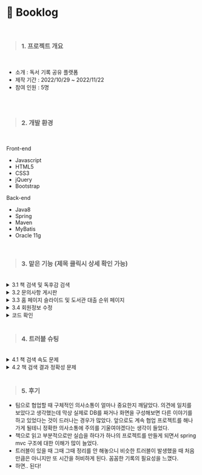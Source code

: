 # :orange_book: Booklog
<br>

> ### 1. 프로젝트 개요 
<br>

  * 소개 : 독서 기록 공유 플랫폼 <br>
  * 제작 기간 : 2022/10/29 ~ 2022/11/22 <br>
  * 참여 인원 : 5명 <br>
  
<br>
<br>

> ### 2. 개발 환경
<br>

 Front-end
 * Javascript
 * HTML5
 * CSS3
 * jQuery
 * Bootstrap
 
  Back-end
 * Java8
 * Spring
 * Maven
 * MyBatis
 * Oracle 11g
 <br>
 
 > ### 3. 맡은 기능 (제목 클릭시 상세 확인 가능) 
<br>

<details>
<summary style="cursor : pointer;">3.1  책 검색 및 독후감 검색</summary>
<br>

 <img width="50%" src="https://user-images.githubusercontent.com/107526525/206477489-14282264-637a-4295-802c-8ba399c6739a.gif">
 
  + **책 검색 기능** <br>

    * 네이버 검색 api 활용
    * keyup 할 때마다 input 의 값을 Ajax로 백엔드에 보냅니다.
    * 보낸 값을 인코딩하고 requestHeader에 아이디와 시크릿키를 세팅한 후, 네이버 서버에 요청을 보내고, 받은 결과를 프론트로 전달합니다. 
    * 자바스크립트의 IntersectionObserver API를 이용하여 한 페이지당 6개씩, 스크롤로 해당 페이지의 마지막 요소가 50% 정도 교차되었을 시에 다음 페이지 데이터를 가져와 최대 60개까지 무한 스크롤이 이루어지도록 합니다. 
    * 책 검색 기능은 독후감 작성 시, 독후감 검색 시 모두 활용되어 각 페이지에 따라 데이터 클릭했을 때의 결과가 달라집니다.
<br> 
<img width="50%" src="https://user-images.githubusercontent.com/107526525/206481926-55d7bbd2-617f-4454-a76a-29ef6d5dd328.gif">
    
  + **포스트 검색 기능** <br>
    * 검색 화면에서 책을 검색하고 클릭했을 때 DB에서 데이터를 받아 목록을 띄워주도록 했습니다.
    * 한 페이지당 5개씩 데이터가 나오도록 페이지네이션을 만들었습니다.
    * 각 포스트의 postno 를 이용하여 리스트 클릭시 해당 포스트 상세 화면으로 이동하도록 하였습니다.
    <br>
</details>


<details>
<summary style="cursor : pointer;">3.2  문의사항 게시판 </summary>
<br>
<img width="50%" src="https://user-images.githubusercontent.com/107526525/206483768-aa5c01a5-b515-4740-95f4-e4bd60eab299.png">


  + **목록 페이지** <br>
    * 현재 페이지의 정보를 파라미터로 전달받아 한페이지당 10개씩 게시글 목록을 띄워줍니다.
    * 각 게시물의 게시물 번호를 이용하여 목록 클릭시 문의 게시글 상세 화면으로 이동하도록 하였습니다.
<br> 
 <img width="50%" src="https://user-images.githubusercontent.com/107526525/206488030-6b56b875-eed9-45a6-8786-0d01694e3757.png">
 
 
  + **비밀 게시글 기능** <br>
    * 비밀글을 체크하고 암호를 건 게시글의 경우, 게시글 상세화면을 보기 전 비밀번호를 체크합니다.  
    * 같은 페이지 내에서 비밀번호가 맞을 경우 display가 none인 클래스로 바꾸는 형식이라 보안에 문제가 있을 것으로 보여 추후 수정 예정입니다. 
<br>    
 <img width="50%" src="https://user-images.githubusercontent.com/107526525/206491057-e58dca3b-105e-4432-8e8e-9dc64d983901.png"> 
  
 
  + **글 상세 페이지(수정/삭제/댓글)** <br>
    * 파라미터로 전달받은 게시물 번호에 해당하는 데이터를 화면에 표시합니다.
    * 세션을 체크하여 글을 작성한 본인일 경우에만 수정,삭제 버튼이 보이도록 합니다.
    * 삭제 버튼 클릭시 Ajax로 게시물 번호를 보내 해당 데이터를 삭제하고, 수정 버튼 클릭시 수정 페이지로 연결합니다.
    * 세션을 체크하여 관리자일 경우에만 댓글 작성칸이 활성화되어 댓글을 작성하고 삭제할 수 있습니다. 

<br>    
 <img width="50%" src="https://user-images.githubusercontent.com/107526525/206490554-dbec286d-4bdc-4090-bd8c-4ad18d8dbd72.png"> 
 
 
  + **게시글 작성 페이지** <br>
    * 세션을 체크하여 로그인 상태와 작성자 정보를 확인합니다.
    * 제목, 타입, 내용, 비밀글 여부, 비밀번호를 작성하면 필수 작성 부분의 기입 여부를 확인하고 form의 데이터를 serialize하여 Ajax로 백엔드에 보내 DB에 데이터를 저장합니다.
    * DB INSERT에 실패한 경우 alert창이 뜹니다.
<br>
</details>


<details>
<summary style="cursor : pointer;">3.3  홈 페이지 슬라이드 및 도서관 대출 순위 페이지 </summary>
<br>
<img width="50%" src="https://user-images.githubusercontent.com/107526525/206593612-566d658b-3a6f-4d31-83bb-b697e8b0d39c.gif">


  + **홈 페이지 슬라이드** <br>
    * 책과 관련한 사이트인만큼 도서관 대출 순위 공공DB를 활용하면 좋겠다고 생각하여 월마다 업데이트되는 대출 순위 API를 활용하였습니다.
    * Ajax를 이용하여 서버에서 제공하는 도서 순위 1~10위까지를 5개씩 2개의 리스트를 만들고 부트스트랩으로 캐러셀 슬라이드로 보여주었습니다.
    * more 클릭시 상세 리스트 페이지로 이동합니다.
<br>
<img width="50%" src="https://user-images.githubusercontent.com/107526525/206596491-c26902c3-1ba0-4bfc-8f02-03a865fede16.png">


  + **도서관 대출 순위 상세 페이지** <br>
    * Ajax로 서버에서 제공하는 도서 순위 1~30위까지의 리스트를 제공하는 페이지입니다.
    * 교보문고 웹사이트의 베스트셀러 리스트를 참고하였습니다.
<br>
</details>


<details>
<summary style="cursor : pointer;">3.4  회원정보 수정</summary>
<br>
<img width="50%" src="https://user-images.githubusercontent.com/107526525/206596703-b701c28c-1e2e-4e41-b646-df000e915478.png">


  + **회원 비밀번호 확인페이지** <br>
    * 수정페이지로 들어가기 전, 비밀번호를 다시 한 번 입력 받고 세션에 저장된 로그인 정보와 일치하는지 확인하고 일치할 시에는 정보 수정 페이지로 이동하고, 불일치할 시에는 alert창을 띄웁니다.
<br>
<img width="50%" src="https://user-images.githubusercontent.com/107526525/206597346-8876055d-90b4-44f6-9bcd-ef614e3ba26a.png">


  + **회원 정보 수정 페이지** <br>
    * 아이디를 제외한 비밀번호, 이메일, 닉네임을 변경할 수 있습니다. 
    * 모든 칸이 입력되어 있는지 확인한 후, form의 내용을 serialize하여 Ajax로 백엔드에 데이터를 보내 DB 테이블 row를 Update 합니다. 
<br>
</details>

<details>
<summary style="cursor : pointer;">코드 확인</summary>
<br>

 
  + **검색 기능** <br>

    * Mapper : [포스트 검색](https://github.com/MakeIt2sy/Booklog-Project/blob/main/Booklog%20(1)/src/main/resources/com/booklog/mapper/PostSearchMapper.xml) , [API](https://github.com/MakeIt2sy/Booklog-Project/blob/main/Booklog%20(1)/src/main/resources/com/booklog/mapper/ApiMapper.xml)
    * DTO : [검색된 포스트 DTO](https://github.com/MakeIt2sy/Booklog-Project/blob/main/Booklog%20(1)/src/main/java/com/vos/web/SearchedPostDTO.java) 
    * DAO : [포스트 검색 DAO](https://github.com/MakeIt2sy/Booklog-Project/blob/main/Booklog%20(1)/src/main/java/com/booklog/dao/PostSearchDAO.java)
    * Service : [포스트 검색 서비스](https://github.com/MakeIt2sy/Booklog-Project/blob/main/Booklog%20(1)/src/main/java/com/booklog/service/PostSearchService.java) , [책 검색 서비스](https://github.com/MakeIt2sy/Booklog-Project/blob/main/Booklog%20(1)/src/main/java/com/booklog/service/BookSearchService.java)
    * Controller : [검색 전체 컨트롤러](https://github.com/MakeIt2sy/Booklog-Project/blob/main/Booklog%20(1)/src/main/java/com/booklog/controller/SearchController.java)
    * View : [책 검색/ 포스트 검색 뷰](https://github.com/MakeIt2sy/Booklog-Project/tree/main/Booklog%20(1)/src/main/webapp/WEB-INF/views/search)

<br> 
    
  + **문의사항 게시판** <br>
    * Mapper : [QNA](https://github.com/MakeIt2sy/Booklog-Project/blob/main/Booklog%20(1)/src/main/resources/com/booklog/mapper/QnaMapper.xml), 
    [QNA 코드](https://github.com/MakeIt2sy/Booklog-Project/blob/main/Booklog%20(1)/src/main/resources/com/booklog/mapper/QnaCodeMapper.xml), 
    [QNA 댓글](https://github.com/MakeIt2sy/Booklog-Project/blob/main/Booklog%20(1)/src/main/resources/com/booklog/mapper/QnaReplyMapper.xml)
    * DTO : [QNA VO](https://github.com/MakeIt2sy/Booklog-Project/blob/main/Booklog%20(1)/src/main/java/com/vos/web/QnaVO.java), 
    [QNA 코드](https://github.com/MakeIt2sy/Booklog-Project/blob/main/Booklog%20(1)/src/main/java/com/vos/web/QnaCodeVo.java), 
    [QNA 페이징 기준](https://github.com/MakeIt2sy/Booklog-Project/blob/main/Booklog%20(1)/src/main/java/com/vos/web/QnaCriteria.java) , 
    [QNA 페이지네이션](https://github.com/MakeIt2sy/Booklog-Project/blob/main/Booklog%20(1)/src/main/java/com/vos/web/QnaPageMakerDTO.java) , 
    [QNA 댓글](https://github.com/MakeIt2sy/Booklog-Project/blob/main/Booklog%20(1)/src/main/java/com/vos/web/QnaReplyVo.java)
    * DAO : [QNA DAO](https://github.com/MakeIt2sy/Booklog-Project/tree/main/Booklog%20(1)/src/main/java/com/booklog/dao), 
    [QNA 코드 DAO](https://github.com/MakeIt2sy/Booklog-Project/blob/main/Booklog%20(1)/src/main/java/com/booklog/dao/QnaCodeDAO.java) , 
    [QNA 댓글 DAO](https://github.com/MakeIt2sy/Booklog-Project/blob/main/Booklog%20(1)/src/main/java/com/booklog/dao/QnaReplyDAO.java)
    * Service : [QNA 서비스](https://github.com/MakeIt2sy/Booklog-Project/blob/main/Booklog%20(1)/src/main/java/com/booklog/service/QnaService.java), 
    [QNA 코드 서비스](https://github.com/MakeIt2sy/Booklog-Project/blob/main/Booklog%20(1)/src/main/java/com/booklog/service/QnaCodeService.java), 
    [QNA 댓글 서비스](https://github.com/MakeIt2sy/Booklog-Project/blob/main/Booklog%20(1)/src/main/java/com/booklog/service/QnaReplyService.java)
    * Controller : [QNA Controller](https://github.com/MakeIt2sy/Booklog-Project/blob/main/Booklog%20(1)/src/main/java/com/booklog/controller/QnaController.java)
    * View : [QNA 뷰](https://github.com/MakeIt2sy/Booklog-Project/tree/main/Booklog%20(1)/src/main/webapp/WEB-INF/views/qna)
<br>  
    
 
  + **홈 페이지 슬라이드 및 도서관 대출 순위 페이지** <br>
    * View: [홈페이지 슬라이드](https://github.com/MakeIt2sy/Booklog-Project/blob/main/Booklog%20(1)/src/main/webapp/WEB-INF/views/home.jsp) , 
    [도서관 대출 순위 페이지](https://github.com/MakeIt2sy/Booklog-Project/blob/main/Booklog%20(1)/src/main/webapp/WEB-INF/views/mostCheckedoutBookList.jsp)
    <br>
    
 
  + **회원 정보 수정** <br>
    * Controller : [회원정보 수정 컨트롤러](https://github.com/MakeIt2sy/Booklog-Project/blob/ae4cdc09bcc227cf6210ac8f5fc2ddf935d8d695/Booklog%20(1)/src/main/java/com/booklog/controller/UserController.java#L239)
    * View: [비밀번호 확인](https://github.com/MakeIt2sy/Booklog-Project/blob/ae4cdc09bcc227cf6210ac8f5fc2ddf935d8d695/Booklog%20(1)/src/main/webapp/WEB-INF/views/user/beforeEdit.jsp) , 
    [회원정보 수정](https://github.com/MakeIt2sy/Booklog-Project/blob/ae4cdc09bcc227cf6210ac8f5fc2ddf935d8d695/Booklog%20(1)/src/main/webapp/WEB-INF/views/user/editMemberInfo.jsp)
    <br>
</details>


<br>

 > ### 4. 트러블 슈팅
 <br>
 <details>
  <summary style="cursor : pointer;">4.1 책 검색 속도 문제</summary>
 <br>
 
 
  * 처음에 keyup할 때마다 함수가 작동하면 데이터가 꼬일 수 있다고 생각해서 async: false 로 동기식 Ajax를 사용하다가 검색 속도가 너무 느려 **비동기식 ajax로 변경**하였습니다.
  * 그 결과 같은 검색어를 입력했을 때 약 2.7배 정도 속도면에서 성능이 향상되었습니다.
 
</details>

 <details>
  <summary style="cursor : pointer;">4.2 책 검색 결과 정확성 문제</summary>
 <br>
 
 
  * 단어 단위로 입력했을 때에는 검색창에 뜨는 책 정보가 완전한 제목을 입력하였을 때는 뜨지 않는 문제가 발생하였습니다.
  * 백엔드에서 받아오는 정보에 문제가 있는 것으로 짐작하여 service 계층을 테스트 -> 문제 없이 리스트를 받아오는 것을 확인
  * Ajax에서 return을 받은 직후 data를 console로 확인 -> 문제 없이 리스트를 받아오는 것을 확인
  * data를 for문에 넣어 리스트를 만드는 과정에서 문제가 있는 것으로 짐작하여 조건식 확인 -> **변수 식의 오류로 0번 데이터가 아닌 1번 데이터부터 받아오는 문제 확인 후 식 변경**하여 해결하였습니다.
 
</details>
<br>


  > ### 5. 후기
 
   * 팀으로 협업할 때 구체적인 의사소통이 얼마나 중요한지 깨달았다. 의견에 일치를 보았다고 생각했는데 막상 실제로 DB를 짜거나 화면을 구성해보면 다른 이야기를 하고 있었다는 것이 드러나는 경우가 많았다. 앞으로도 계속 협업 프로젝트를 해나가게 될테니 정확한 의사소통에 주의를 기울여야겠다는 생각이 들었다. 
   * 책으로 읽고 부분적으로만 실습을 하다가 하나의 프로젝트를 만들게 되면서 spring mvc 구조에 대한 이해가 많이 늘었다.
   * 트러블이 있을 때 그때 그때 정리를 안 해놓으니 비슷한 트러블이 발생했을 때 처음만큼은 아니지만 또 시간을 허비하게 된다. 꼼꼼한 기록의 필요성을 느꼈다. 
   * 하면.. 된다! 
 
 
